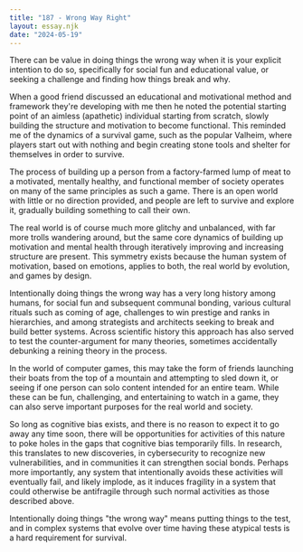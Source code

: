 ```yaml
---
title: "187 - Wrong Way Right"
layout: essay.njk
date: "2024-05-19"
---
```


There can be value in doing things the wrong way when it is your explicit intention to do so, specifically for social fun and educational value, or seeking a challenge and finding how things break and why.

When a good friend discussed an educational and motivational method and framework they're developing with me then he noted the potential starting point of an aimless (apathetic) individual starting from scratch, slowly building the structure and motivation to become functional. This reminded me of the dynamics of a survival game, such as the popular Valheim, where players start out with nothing and begin creating stone tools and shelter for themselves in order to survive.

The process of building up a person from a factory-farmed lump of meat to a motivated, mentally healthy, and functional member of society operates on many of the same principles as such a game. There is an open world with little or no direction provided, and people are left to survive and explore it, gradually building something to call their own.

The real world is of course much more glitchy and unbalanced, with far more trolls wandering around, but the same core dynamics of building up motivation and mental health through iteratively improving and increasing structure are present. This symmetry exists because the human system of motivation, based on emotions, applies to both, the real world by evolution, and games by design.

Intentionally doing things the wrong way has a very long history among humans, for social fun and subsequent communal bonding, various cultural rituals such as coming of age, challenges to win prestige and ranks in hierarchies, and among strategists and architects seeking to break and build better systems. Across scientific history this approach has also served to test the counter-argument for many theories, sometimes accidentally debunking a reining theory in the process.

In the world of computer games, this may take the form of friends launching their boats from the top of a mountain and attempting to sled down it, or seeing if one person can solo content intended for an entire team. While these can be fun, challenging, and entertaining to watch in a game, they can also serve important purposes for the real world and society.

So long as cognitive bias exists, and there is no reason to expect it to go away any time soon, there will be opportunities for activities of this nature to poke holes in the gaps that cognitive bias temporarily fills. In research, this translates to new discoveries, in cybersecurity to recognize new vulnerabilities, and in communities it can strengthen social bonds. Perhaps more importantly, any system that intentionally avoids these activities will eventually fail, and likely implode, as it induces fragility in a system that could otherwise be antifragile through such normal activities as those described above.

Intentionally doing things "the wrong way" means putting things to the test, and in complex systems that evolve over time having these atypical tests is a hard requirement for survival.
